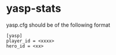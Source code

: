 # yasp-stats
yasp.cfg should be of the following format

    [yasp]
    player_id = <xxxx>
    hero_id = <xx> 
